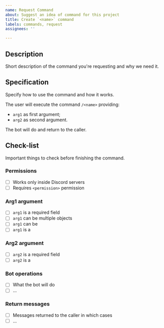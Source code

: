 ```yaml
---
name: Request Command
about: Suggest an idea of command for this project
title: Create `<name>` command
labels: commands, request
assignees: ''

---
```


## Description
Short description of the command you're requesting and why we need it.

## Specification
Specify how to use the command and how it works.

The user will execute the command `/<name>` providing:
- `arg1` as first argument;
- `arg2` as second argument.

The bot will do <something> and return <something> to the caller.

## Check-list
Important things to check before finishing the command.

### Permissions
- [ ] Works only inside Discord servers
- [ ] Requires `<permission>` permission

### Arg1 argument
- [ ] `arg1` is a required field
- [ ] `arg1` can be multiple <something> objects
- [ ] `arg1` can be <something>
- [ ] `arg1` is a <type>

### Arg2 argument
- [ ] `arg2` is a required field
- [ ] `arg2` is a <type>

### Bot operations
- [ ] What the bot will do
- [ ] ...

### Return messages
- [ ] Messages returned to the caller in which cases
- [ ] ...
